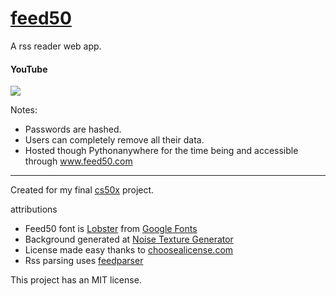 # [feed50](www.feed50.com)
A rss reader web app.

#### YouTube
[![](https://img.youtube.com/vi/mc9pq7h9KAI/1.jpg)](https://www.youtube.com/watch?v=mc9pq7h9KAI)


Notes:
* Passwords are hashed.
* Users can completely remove all their data.
* Hosted though Pythonanywhere for the time being and accessible through www.feed50.com


---  
Created for my final [cs50x](https://www.edx.org/course/introduction-computer-science-harvardx-cs50x) project.


attributions
* Feed50 font is [Lobster](https://fonts.google.com/specimen/Lobster) from [Google Fonts](https://fonts.google.com/)
* Background generated at [Noise Texture Generator](http://www.noisetexturegenerator.com/)
* License made easy thanks to [choosealicense.com](https://choosealicense.com)
* Rss parsing uses [feedparser](https://github.com/kurtmckee/feedparser)

This project has an MIT license.
